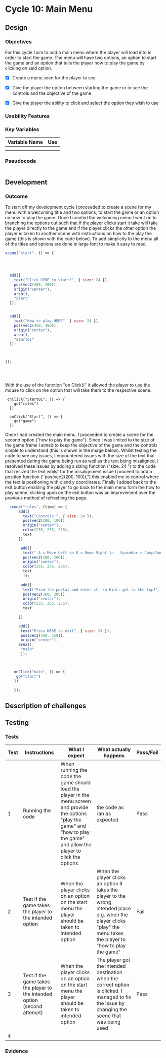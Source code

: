 # Cycle 10: Main Menu

##

## Design

### Objectives

For this cycle I aim to add a main menu where the player will load into in order to start the game. The menu will have two options, an option to start the game and an option that tells the player how to play the game by clicking on said option.



* [x] Create a menu seen for the player to see
* [x] Give the player the option between starting the game or to see the controls and the objective of the game&#x20;
* [x] Give the player the ability to click and select the option they wish to use&#x20;



### Usability Features

&#x20;&#x20;

### Key Variables

| Variable Name | Use |
| ------------- | --- |
|               |     |
|               |     |

### Pseudocode

```
```

## Development

### Outcome

To start off my development cycle I proceeded to create a scene for my menu with a welcoming title and two options, to start the game or an option on how to play the game. Once I created the welcoming menu I went on to branching the options out such that if the player clicks start it take will take the player directly to the game and if the player clicks the other option the player is taken to another scene with instructions on how to the play the game (this is shown with the code below). To add simplicity to the menu all of the titles and options are done in large font to make it easy to read.

```javascript
scene("start", () => {

  


  add([
    text("Click HERE to start!", { size: 24 }),
    pos(vec2(400, 200)),
    origin("center"),
    area(),
    "Start"
  ]);


  add([
    text("How to play HERE", { size: 24 }),
    pos(vec2(400, 300)),
    origin("center"),
    area(),
    "Start01"
  ]);


 
});

   
 
```

With the use of the function "on Click()" it allowed the player to use the mouse to click on the option that will take them to the respective scene.&#x20;

```
 onClick("Start01", () => {
    go("rules")
  })

  onClick("Start", () => {
    go("game")
  })

```

Once I had created the main menu, I proceeded to create a scene for the second option ("how to play the game"). Since I was limited to the size of the game frame I aimed to keep the objective of the game and the controls simple to understand (this is shown in the image below). Whilst testing the code to see any issues, I encountered issues with the size of the text that presented during the game being run as well as the text being misaligned. I resolved these issues by adding a sizing function ("size: 24 ") to the code that resized the text whilst for the misalignment issue I proceed to add a position function (''pos(vec2(200, 100)),") this enabled me to control where the text is positioning with x and y coordinates. Finally I added back to the exit button enabling the player to go back to the main menu form the how to play scene, clicking upon on the exit button was an improvement over the previous method of refreshing the page.

```javascript
  scene("rules", (time) => {
      add([
        text("Controls:", { size: 24 }),
        pos(vec2(200, 100)),
        origin("center"),
        color(255, 255, 255),
        text
      ]);

       add([
        text(" A = Move Left \n D = Move Right \n   Spacebar = Jump/Double jump   ", { size: 24 }),
        pos(vec2(260, 200)),
        origin("center"),
        color(255, 255, 255),
        text
        ]); 
       
       add([
        text("Find the portal and enter it. \n Hint: get to the top!", { size: 24 }),
        pos(vec2(360, 300)),
        origin("center"),
        color(255, 255, 255),
        text
        
      ]);

      add([
       text("Press HERE to exit", { size: 24 }),
       pos(vec2(360, 550)),
       origin("center"),
      area(),
       "main"
       ]);


    
    onClick("main", () => {
     go("start")
    })
    
    });
```

## Description of challenges

## Testing



### Tests

| Test | Instructions                                                              | What I expect                                                                                                                                                                         | What actually happens                                                                                                                                                    | Pass/Fail |
| ---- | ------------------------------------------------------------------------- | ------------------------------------------------------------------------------------------------------------------------------------------------------------------------------------- | ------------------------------------------------------------------------------------------------------------------------------------------------------------------------ | --------- |
| 1    |  Running the code                                                         | When running the code the game should load the player in the menu screen and provide the options "play the game" and "how to play the game" and allow the player to click the options | the code as ran as expected                                                                                                                                              | Pass      |
| 2    | Test if the game takes the player to the intended option                  | When the player clicks on an option on the start menu the player should be taken to intended option                                                                                   | When the player clicks an option it takes the player to the wrong intended place e.g. when the player clicks "play" the menu takes the player to "how to play the game"  | Fail      |
| 3    | Test if the game takes the player to the intended option (second attempt) | When the player clicks on an option on the start menu the player should be taken to intended option                                                                                   | The player got the intended destination when the correct option is clicked. I managed to fix the issue by changing the scene that was being used                         | Pass      |
| 4    |                                                                           |                                                                                                                                                                                       |                                                                                                                                                                          |           |

### Evidence

<figure><img src="../.gitbook/assets/image (4) (5).png" alt=""><figcaption></figcaption></figure>

<figure><img src="../.gitbook/assets/image (2).png" alt=""><figcaption></figcaption></figure>
